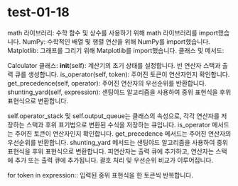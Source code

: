 # test-01-18

math 라이브러리: 수학 함수 및 상수를 사용하기 위해 math 라이브러리를 import했습니다.
NumPy: 수학적인 배열 및 행렬 연산을 위해 NumPy를 import했습니다.
Matplotlib: 그래프를 그리기 위해 Matplotlib를 import했습니다.
클래스 및 메서드:

Calculator 클래스:
__init__(self): 계산기의 초기 상태를 설정합니다. 빈 연산자 스택과 출력 큐를 생성합니다.
is_operator(self, token): 주어진 토큰이 연산자인지 확인합니다.
get_precedence(self, operator): 주어진 연산자의 우선순위를 반환합니다.
shunting_yard(self, expression): 샌팅야드 알고리즘을 사용하여 중위 표현식을 후위 표현식으로 변환합니다.


self.operator_stack 및 self.output_queue는 클래스의 속성으로, 각각 연산자를 저장하는 스택과 후위 표기법으로 변환된 수식을 저장하는 큐입니다.
is_operator 메서드는 주어진 토큰이 연산자인지 확인합니다.
get_precedence 메서드는 주어진 연산자의 우선순위를 반환합니다.
shunting_yard 메서드는 샌팅야드 알고리즘을 사용하여 중위 표현식을 후위 표현식으로 변환합니다. 피연산자는 출력 큐에 추가하고, 연산자는 스택에 추가 또는 출력 큐에 추가됩니다. 괄호 처리 및 우선순위 비교가 이루어집니다.

for token in expression:: 입력된 중위 표현식을 한 토큰씩 반복합니다.
